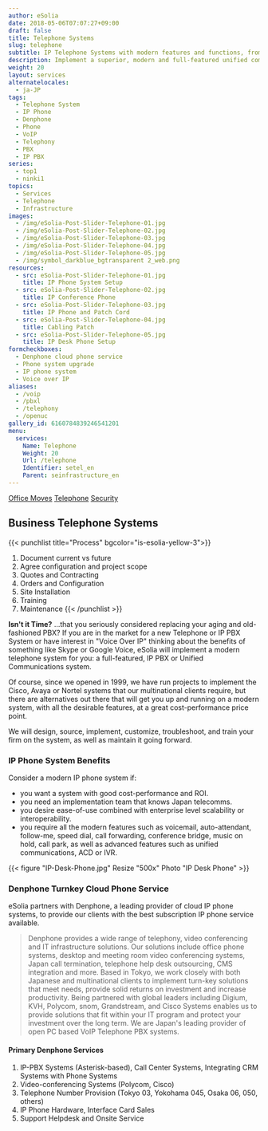 ```yaml
---
author: eSolia
date: 2018-05-06T07:07:27+09:00
draft: false
title: Telephone Systems
slug: telephone
subtitle: IP Telephone Systems with modern features and functions, from eSolia
description: Implement a superior, modern and full-featured unified communications IP telephone system, to reduce your costs and increase your efficiency. Cloud phone subscription service available. - from eSolia Inc.
weight: 20
layout: services
alternatelocales:
  - ja-JP
tags:
  - Telephone System
  - IP Phone
  - Denphone
  - Phone
  - VoIP
  - Telephony
  - PBX
  - IP PBX
series:
  - top1
  - ninki1
topics:
  - Services
  - Telephone
  - Infrastructure
images:
  - /img/eSolia-Post-Slider-Telephone-01.jpg
  - /img/eSolia-Post-Slider-Telephone-02.jpg
  - /img/eSolia-Post-Slider-Telephone-03.jpg
  - /img/eSolia-Post-Slider-Telephone-04.jpg
  - /img/eSolia-Post-Slider-Telephone-05.jpg
  - /img/symbol_darkblue_bgtransparent 2_web.png
resources:
  - src: eSolia-Post-Slider-Telephone-01.jpg
    title: IP Phone System Setup
  - src: eSolia-Post-Slider-Telephone-02.jpg
    title: IP Conference Phone
  - src: eSolia-Post-Slider-Telephone-03.jpg
    title: IP Phone and Patch Cord
  - src: eSolia-Post-Slider-Telephone-04.jpg
    title: Cabling Patch
  - src: eSolia-Post-Slider-Telephone-05.jpg
    title: IP Desk Phone Setup
formcheckboxes:
  - Denphone cloud phone service
  - Phone system upgrade
  - IP phone system
  - Voice over IP
aliases:
  - /voip
  - /pbxl
  - /telephony
  - /openuc
gallery_id: 6160784839246541201
menu:
  services:
    Name: Telephone
    Weight: 20
    Url: /telephone
    Identifier: setel_en
    Parent: seinfrastructure_en
---
```


<div class="buttons has-addons is-hidden-tablet">
  <a class="button" href="/infrastructure"><span class="icon"><i class="fas fa-anchor"></i></span></a>
  <a class="button" href="/office-moves">Office Moves</a>
  <a class="button is-active" href="/telephone">Telephone</a>
  <a class="button" href="/security">Security</a>
</div>

## Business Telephone Systems

{{< punchlist title="Process" bgcolor="is-esolia-yellow-3">}}
1. Document current vs future
1. Agree configuration and project scope
1. Quotes and Contracting
1. Orders and Configuration
1. Site Installation
1. Training
1. Maintenance
{{< /punchlist >}}

**Isn't it Time?** ...that you seriously considered replacing your aging and old-fashioned PBX? If you are in the market for a new Telephone or IP PBX System or have interest in "Voice Over IP" thinking about the benefits of something like Skype or Google Voice, eSolia will implement a modern telephone system for you: a full-featured, IP PBX or Unified Communications system.

Of course, since we opened in 1999, we have run projects to implement the Cisco, Avaya or Nortel systems that our multinational clients require, but there are alternatives out there that will get you up and running on a modern system, with all the desirable features, at a great cost-performance price point.

We will design, source, implement, customize, troubleshoot, and train your firm on the system, as well as maintain it going forward.

### IP Phone System Benefits

Consider a modern IP phone system if:

* you want a system with good cost-performance and ROI.
* you need an implementation team that knows Japan telecomms.
* you desire ease-of-use combined with enterprise level scalability or interoperability.
* you require all the modern features such as voicemail, auto-attendant, follow-me, speed dial, call forwarding, conference bridge, music on hold, call park, as well as advanced features such as unified communications, ACD or IVR.

{{< figure "IP-Desk-Phone.jpg" Resize "500x" Photo "IP Desk Phone" >}}

### Denphone Turnkey Cloud Phone Service

eSolia partners with Denphone, a leading provider of cloud IP phone systems, to provide our clients with the best subscription IP phone service available.

> Denphone provides a wide range of telephony, video conferencing and IT infrastructure solutions. Our solutions include office phone systems, desktop and meeting room video conferencing systems, Japan call termination, telephone help desk outsourcing, CMS integration and more. Based in Tokyo, we work closely with both Japanese and multinational clients to implement turn-key solutions that meet needs, provide solid returns on investment and increase productivity. Being partnered with global leaders including Digium, KVH, Polycom, snom, Grandstream, and Cisco Systems enables us to provide solutions that fit within your IT program and protect your investment over the long term. We are Japan's leading provider of open PC based VoIP Telephone PBX systems.

#### Primary Denphone Services

1. IP-PBX Systems (Asterisk-based), Call Center Systems, Integrating CRM Systems with Phone Systems
1. Video-conferencing Systems (Polycom, Cisco)
1. Telephone Number Provision (Tokyo 03, Yokohama 045, Osaka 06, 050, others)
1. IP Phone Hardware, Interface Card Sales
1. Support Helpdesk and Onsite Service
